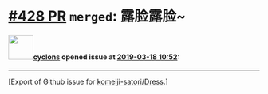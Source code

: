 # [\#428 PR](https://github.com/komeiji-satori/Dress/pull/428) `merged`: 露脸露脸~

#### <img src="https://avatars.githubusercontent.com/u/36094819?u=c1ef31f550520bad7143d4807bcc161ce1130479&v=4" width="50">[cyclons](https://github.com/cyclons) opened issue at [2019-03-18 10:52](https://github.com/komeiji-satori/Dress/pull/428):






-------------------------------------------------------------------------------



[Export of Github issue for [komeiji-satori/Dress](https://github.com/komeiji-satori/Dress).]
